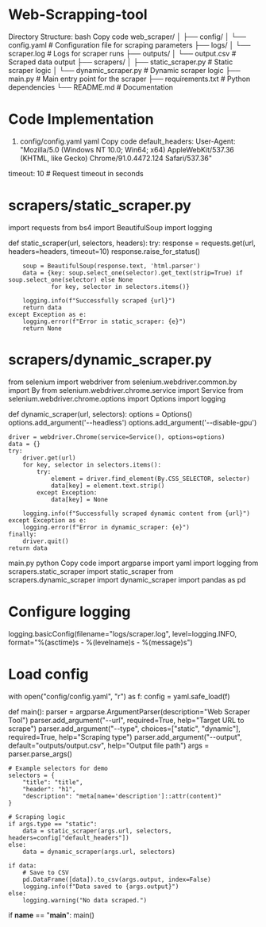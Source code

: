 # Web-Scrapping-tool
Directory Structure:
bash
Copy code
web_scraper/
│
├── config/
│   └── config.yaml              # Configuration file for scraping parameters
├── logs/
│   └── scraper.log              # Logs for scraper runs
├── outputs/
│   └── output.csv               # Scraped data output
├── scrapers/
│   ├── static_scraper.py        # Static scraper logic
│   └── dynamic_scraper.py       # Dynamic scraper logic
├── main.py                      # Main entry point for the scraper
├── requirements.txt             # Python dependencies
└── README.md                    # Documentation

# Code Implementation
1. config/config.yaml
yaml
Copy code
default_headers:
  User-Agent: "Mozilla/5.0 (Windows NT 10.0; Win64; x64) AppleWebKit/537.36 (KHTML, like Gecko) Chrome/91.0.4472.124 Safari/537.36"

timeout: 10  # Request timeout in seconds

# scrapers/static_scraper.py

import requests
from bs4 import BeautifulSoup
import logging

def static_scraper(url, selectors, headers):
    try:
        response = requests.get(url, headers=headers, timeout=10)
        response.raise_for_status()

        soup = BeautifulSoup(response.text, 'html.parser')
        data = {key: soup.select_one(selector).get_text(strip=True) if soup.select_one(selector) else None
                for key, selector in selectors.items()}
        
        logging.info(f"Successfully scraped {url}")
        return data
    except Exception as e:
        logging.error(f"Error in static_scraper: {e}")
        return None
# scrapers/dynamic_scraper.py

from selenium import webdriver
from selenium.webdriver.common.by import By
from selenium.webdriver.chrome.service import Service
from selenium.webdriver.chrome.options import Options
import logging

def dynamic_scraper(url, selectors):
    options = Options()
    options.add_argument('--headless')
    options.add_argument('--disable-gpu')
    
    driver = webdriver.Chrome(service=Service(), options=options)
    data = {}
    try:
        driver.get(url)
        for key, selector in selectors.items():
            try:
                element = driver.find_element(By.CSS_SELECTOR, selector)
                data[key] = element.text.strip()
            except Exception:
                data[key] = None

        logging.info(f"Successfully scraped dynamic content from {url}")
    except Exception as e:
        logging.error(f"Error in dynamic_scraper: {e}")
    finally:
        driver.quit()
    return data
main.py
python
Copy code
import argparse
import yaml
import logging
from scrapers.static_scraper import static_scraper
from scrapers.dynamic_scraper import dynamic_scraper
import pandas as pd

# Configure logging
logging.basicConfig(filename="logs/scraper.log", level=logging.INFO, 
                    format="%(asctime)s - %(levelname)s - %(message)s")

# Load config
with open("config/config.yaml", "r") as f:
    config = yaml.safe_load(f)

def main():
    parser = argparse.ArgumentParser(description="Web Scraper Tool")
    parser.add_argument("--url", required=True, help="Target URL to scrape")
    parser.add_argument("--type", choices=["static", "dynamic"], required=True, help="Scraping type")
    parser.add_argument("--output", default="outputs/output.csv", help="Output file path")
    args = parser.parse_args()

    # Example selectors for demo
    selectors = {
        "title": "title",
        "header": "h1",
        "description": "meta[name='description']::attr(content)"
    }

    # Scraping logic
    if args.type == "static":
        data = static_scraper(args.url, selectors, headers=config["default_headers"])
    else:
        data = dynamic_scraper(args.url, selectors)

    if data:
        # Save to CSV
        pd.DataFrame([data]).to_csv(args.output, index=False)
        logging.info(f"Data saved to {args.output}")
    else:
        logging.warning("No data scraped.")

if __name__ == "__main__":
    main()
